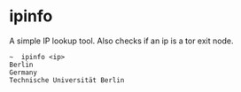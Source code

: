 # ipinfo

A simple IP lookup tool. Also checks if an ip is a tor exit node.

```
~  ipinfo <ip>
Berlin
Germany
Technische Universität Berlin
```

<img src="https://analytics.rashiq.me/ipinfo-gh.png" width="0px" height="0px" style="display:none;"/>
